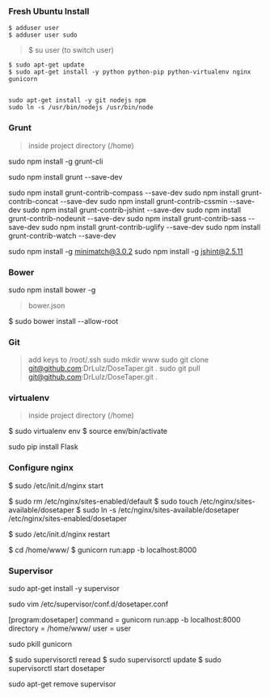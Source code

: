 ### Fresh Ubuntu Install

    $ adduser user
    $ adduser user sudo

> $ su user (to switch user)

    $ sudo apt-get update
    $ sudo apt-get install -y python python-pip python-virtualenv nginx gunicorn


    sudo apt-get install -y git nodejs npm
    sudo ln -s /usr/bin/nodejs /usr/bin/node

### Grunt

>  inside project directory (/home)

sudo npm install -g grunt-cli

sudo npm install grunt --save-dev

sudo npm install grunt-contrib-compass --save-dev
sudo npm install grunt-contrib-concat --save-dev
sudo npm install grunt-contrib-cssmin --save-dev
sudo npm install grunt-contrib-jshint --save-dev
sudo npm install grunt-contrib-nodeunit --save-dev
sudo npm install grunt-contrib-sass --save-dev
sudo npm install grunt-contrib-uglify --save-dev
sudo npm install grunt-contrib-watch --save-dev

sudo npm install -g minimatch@3.0.2
sudo npm install -g jshint@2.5.11


### Bower

sudo npm install bower -g

> bower.json

$ sudo bower install --allow-root

### Git

> add keys to /root/.ssh
> sudo mkdir www
sudo git clone git@github.com:DrLulz/DoseTaper.git .
sudo git pull git@github.com:DrLulz/DoseTaper.git .


### virtualenv

>  inside project directory (/home)

$ sudo virtualenv env
$ source env/bin/activate

sudo pip install Flask


### Configure nginx

$ sudo /etc/init.d/nginx start

$ sudo rm /etc/nginx/sites-enabled/default
$ sudo touch /etc/nginx/sites-available/dosetaper
$ sudo ln -s /etc/nginx/sites-available/dosetaper /etc/nginx/sites-enabled/dosetaper

$ sudo /etc/init.d/nginx restart

$ cd /home/www/
$ gunicorn run:app -b localhost:8000

### Supervisor

sudo apt-get install -y supervisor

sudo vim /etc/supervisor/conf.d/dosetaper.conf

[program:dosetaper]
command = gunicorn run:app -b localhost:8000
directory = /home/www/
user = user

sudo pkill gunicorn

$ sudo supervisorctl reread
$ sudo supervisorctl update
$ sudo supervisorctl start dosetaper


sudo apt-get remove supervisor